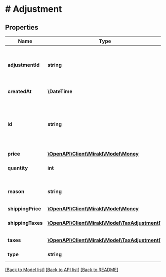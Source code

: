 # # Adjustment

## Properties

Name | Type | Description | Notes
------------ | ------------- | ------------- | -------------
**adjustmentId** | **string** | Unique adjustment identifier used by Mirakl Connect. | [optional]
**createdAt** | **\DateTime** | Adjustment date | [optional]
**id** | **string** | Unique identifier by adjustment type. Deprecated, use adjustment_id instead. | [optional]
**price** | [**\OpenAPI\Client\Mirakl\Model\Money**](Money.md) |  | [optional]
**quantity** | **int** | Product quantity adjusted. | [optional]
**reason** | **string** | The reason why the order line is adjusted. | [optional]
**shippingPrice** | [**\OpenAPI\Client\Mirakl\Model\Money**](Money.md) |  | [optional]
**shippingTaxes** | [**\OpenAPI\Client\Mirakl\Model\TaxAdjustment[]**](TaxAdjustment.md) | Shipping taxes adjusted | [optional]
**taxes** | [**\OpenAPI\Client\Mirakl\Model\TaxAdjustment[]**](TaxAdjustment.md) | Taxes adjusted | [optional]
**type** | **string** | The type of adjustment. | [optional]

[[Back to Model list]](../../README.md#models) [[Back to API list]](../../README.md#endpoints) [[Back to README]](../../README.md)
